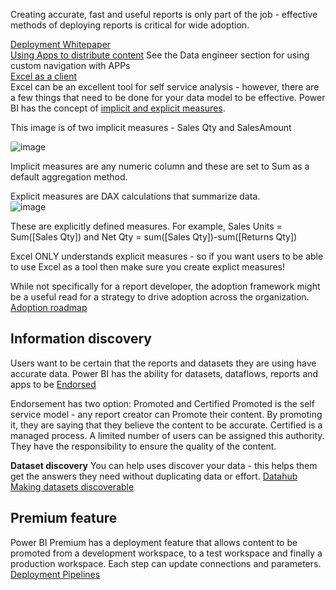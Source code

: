 Creating accurate, fast and useful reports is only part of the job - effective methods of deploying reports is critical for wide adoption.  


[Deployment Whitepaper](https://docs.microsoft.com/en-us/power-bi/guidance/whitepaper-powerbi-enterprise-deployment)  
[Using Apps to distribute content](https://docs.microsoft.com/en-us/power-bi/consumer/end-user-apps)  See the Data engineer section for using custom navigation with APPs<br/>
[Excel as a client](https://docs.microsoft.com/en-us/power-bi/collaborate-share/service-analyze-in-excel)  
Excel can be an excellent tool for self service analysis - however, there are a few things that need to be done for your data model to be effective.  Power BI has the concept of [implicit and explicit measures](https://radacad.com/explicit-vs-implicit-dax-measures-in-power-bi).  

This image is of two implicit measures - Sales Qty and SalesAmount

![image](https://user-images.githubusercontent.com/10822387/137803399-6cd785d6-3ac2-49d6-8539-7560986a2aa7.png)




Implicit measures are any numeric column and these are set to Sum as a default aggregation method.  

Explicit measures are DAX calculations that summarize data.   
![image](https://user-images.githubusercontent.com/10822387/137803489-b7d94e13-7287-4586-92dc-35671232af66.png)

These are explicitly defined measures.  For example, Sales Units = Sum([Sales Qty]) and Net Qty = sum([Sales Qty])-sum([Returns Qty])


Excel ONLY understands explicit measures - so if you want users to be able to use Excel as a tool then make sure you create explict measures!   

While not specifically for a report developer, the adoption framework might be a useful read for a strategy to drive adoption across the organization. [Adoption roadmap](https://docs.microsoft.com/en-us/power-bi/guidance/powerbi-adoption-roadmap-overview)

## Information discovery
Users want to be certain that the reports and datasets they are using have accurate data.  Power BI has the ability for datasets, dataflows, reports and apps to be [Endorsed](https://docs.microsoft.com/en-us/power-bi/collaborate-share/service-endorsement-overview)  

Endorsement has two option: Promoted and Certified
Promoted is the self service model - any report creator can Promote their content.  By promoting it, they are saying that they believe the content to be accurate.
Certified is a managed process. A limited number of users can be assigned this authority.  They have the responsibility to ensure the quality of the content.  

**Dataset discovery** 
You can help uses discover your data - this helps them get the answers they need without duplicating data or effort.
[Datahub](https://docs.microsoft.com/en-us/power-bi/connect-data/service-datasets-hub)  
[Making datasets discoverable](https://docs.microsoft.com/en-us/power-bi/connect-data/service-datasets-hub#make-your-dataset-discoverable)

## Premium feature
Power BI Premium has a deployment feature that allows content to be promoted from a development workspace, to a test workspace and finally a production workspace.  Each step can update connections and parameters.  
[Deployment Pipelines](https://docs.microsoft.com/en-us/power-bi/create-reports/deployment-pipelines-overview)


